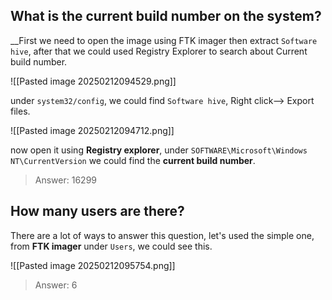 
## What is the current build number on the system?

__First we need to open the image using FTK imager then extract `Software hive`, after that we could used Registry Explorer to search about Current build number.

![[Pasted image 20250212094529.png]]

under `system32/config`, we could find `Software hive`, Right click--> Export files.

![[Pasted image 20250212094712.png]]

now open it using __Registry explorer__, under `SOFTWARE\Microsoft\Windows NT\CurrentVersion` we could find the __current build number__.

> Answer: 16299



## How many users are there?

There are a lot of ways to answer this question, let's used the simple one, from __FTK imager__ under `Users`, we could see this.

![[Pasted image 20250212095754.png]]


> Answer: 6


